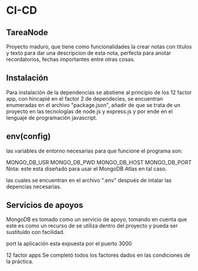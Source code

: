 # CI-CD
## TareaNode
Proyecto maduro, que tiene como funcionalidades la crear notas con titulos y texto para dar una descripcion de esta nota, perfecta para anotar recordatorios, fechas importantes entre otras cosas.

## Instalación
Para instalación de la dependencias se abstiene al principio de los 12 factor app, con hincapié en el factor 2 de dependecies, se encuentran enumeradas en el archivo "package.json", añadir de que se trata de un proyecto en las tecnologías de node.js y express.js y por ende en el lenguaje de programación javascript.

## env(config)
las variables de entorno necesarias para que funcione el programa son:

MONGO_DB_USR
MONGO_DB_PWD
MONGO_DB_HOST
MONGO_DB_PORT
Nota: este esta diseñado para usar el MongoDB Atlas en tal caso.

las cuales se encuentran en el archivo ".env" después de intalar las depencias necesarias.

## Servicios de apoyos
MongoDB es tomado como un servicio de apoyo, tomando en cuenta que este es como un recurso de se utiliza dentro del proyecto y pueda ser sustituido con facilidad.

port
la aplicación esta expuesta por el puerto 3000

12 factor apps
Se completó todos los factores dados en las condiciones de la práctica.

